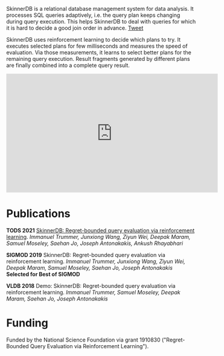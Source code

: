 SkinnerDB is a relational database management system for data analysis. It processes SQL queries adaptively, i.e. the query plan keeps changing during query execution. This helps SkinnerDB to deal with queries for which it is hard to decide a good join order in advance. <a class="twitter-share-button" href="https://twitter.com/intent/tweet?text=SkinnerDB%20learns%20optimal%20join%20orders%20during%20query%20processing%20-%20check%20it%20out%21%20%40ImmanuelTrummer%20%23ML%20%23AI%20%23Databases%20%23SQL">
Tweet</a><script async="" src="https://platform.twitter.com/widgets.js" charset="utf-8"></script>

SkinnerDB uses reinforcement learning to decide which plans to try. It executes selected plans for few milliseconds and measures the speed of evaluation. Via those measurements, it learns to select better plans for the remaining query execution. Result fragments generated by different plans are finally combined into a complete query result.

<p align="center">
  <iframe width="560" height="315" src="https://www.youtube.com/embed/VvYSaodEdrM" title="YouTube video player" frameborder="0" allow="accelerometer; autoplay; clipboard-write; encrypted-media; gyroscope; picture-in-picture" allowfullscreen></iframe>
</p>

# Publications

**TODS 2021** [SkinnerDB: Regret-bounded query evaluation via reinforcement learning](https://dl.acm.org/doi/10.1145/3464389). _Immanuel Trummer, Junxiong Wang, Ziyun Wei, Deepak Maram, Samuel Moseley, Saehan Jo, Joseph Antonakakis, Ankush Rhayabhari_

**SIGMOD 2019** SkinnerDB: Regret-bounded query evaluation via reinforcement learning. _Immanuel Trummer, Junxiong Wang, Ziyun Wei, Deepak Maram, Samuel Moseley, Saehan Jo, Joseph Antonakakis_ **Selected for Best of SIGMOD**

**VLDB 2018** Demo: SkinnerDB: Regret-bounded query evaluation via reinforcement learning.  _Immanuel Trummer, Samuel Moseley, Deepak Maram, Saehan Jo, Joseph Antonakakis_

# Funding

Funded by the National Science Foundation via grant 1910830 ("Regret-Bounded Query Evaluation via Reinforcement Learning").

